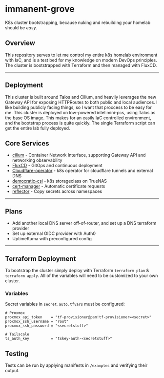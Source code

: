 # immanent-grove

K8s cluster bootstrapping, because nuking and rebuilding your homelab should be _easy_.

## Overview

This repository serves to let me control my entire k8s homelab environment with IaC, and is a test bed for my knowledge on modern DevOps principles. 
The cluster is bootstrapped with Terraform and then managed with FluxCD.

---

## Deployment

This cluster is built around Talos and Cilium, and heavily leverages the new Gateway API for exposing HTTPRoutes to both public and local audiences. I like building publicly facing things, so I want that proccess to be easy for me. This cluster is deployed on low-powered intel mini-pcs, using Talos as the base OS image. This makes for an easily IaC controlled environment, and the bootstrap process is quite quickly. The single Terraform script can get the entire lab fully deployed.

## Core Services
- [cilium](https://cilium.io/) - Container Network Interface, supporting Gateway API and networking observability
- [FluxCD](https://argo-cd.readthedocs.io/en/stable/) - GitOps and continuous deployment
- [Cloudflare-operator](https://github.com/adyanth/cloudflare-operator) - k8s operator for cloudflare tunnels and external DNS
- [democratic-csi](https://github.com/democratic-csi/democratic-csi) - k8s storageclass on TrueNAS
- [cert-manager](https://cert-manager.io/) - Automatic certificate requests
- [reflector](https://github.com/emberstack/kubernetes-reflector) - Copy secrets across namespaces

---

## Plans
- Add another local DNS server off-of-router, and set up a DNS terraform provider
- Set up external OIDC provider with Auth0
- UptimeKuma with preconfigured config

---

## Terraform Deployment

To bootstrap the cluster simply deploy with Terraform `terraform plan` & `terraform apply`. All of the variables will need to be
customized to your own cluster.

### Variables

Secret variables in `secret.auto.tfvars` must be configured:

```
# Proxmox
proxmox_api_token    = "tf-provisioner@pam!tf-provisioner=<secret>"
proxmox_ssh_username = "root"
proxmox_ssh_password = "<secretstuff>"

# Tailscale
ts_auth_key          = "tskey-auth-<secretstuff>"
```

## Testing

Tests can be run by applying manifests in `/examples` and verifying their output.